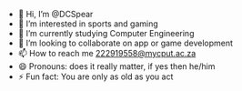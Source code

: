 - 👋 Hi, I’m @DCSpear
- 👀 I’m interested in sports and gaming
- 🌱 I’m currently studying Computer Engineering
- 💞️ I’m looking to collaborate on app or game development
- 📫 How to reach me 222919558@mycput.ac.za
- 😄 Pronouns: does it really matter, if yes then he/him
- ⚡ Fun fact: You are only as old as you act

<!---
DCSpear/DCSpear is a ✨ special ✨ repository because its `README.md` (this file) appears on your GitHub profile.
You can click the Preview link to take a look at your changes.
--->
